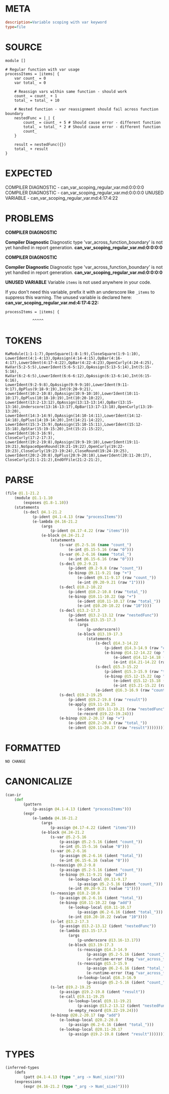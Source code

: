 # META
~~~ini
description=Variable scoping with var keyword
type=file
~~~
# SOURCE
~~~roc
module []

# Regular function with var usage
processItems = |items| {
	var count_ = 0
	var total_ = 0

	# Reassign vars within same function - should work
	count_ = count_ + 1
	total_ = total_ + 10

	# Nested function - var reassignment should fail across function boundary
	nestedFunc = |_| {
		count_ = count_ + 5 # Should cause error - different function
		total_ = total_ * 2 # Should cause error - different function
		count_
	}

	result = nestedFunc({})
	total_ + result
}
~~~
# EXPECTED
COMPILER DIAGNOSTIC - can_var_scoping_regular_var.md:0:0:0:0
COMPILER DIAGNOSTIC - can_var_scoping_regular_var.md:0:0:0:0
UNUSED VARIABLE - can_var_scoping_regular_var.md:4:17:4:22
# PROBLEMS
**COMPILER DIAGNOSTIC**

**Compiler Diagnostic**
Diagnostic type 'var_across_function_boundary' is not yet handled in report generation.
**can_var_scoping_regular_var.md:0:0:0:0**

**COMPILER DIAGNOSTIC**

**Compiler Diagnostic**
Diagnostic type 'var_across_function_boundary' is not yet handled in report generation.
**can_var_scoping_regular_var.md:0:0:0:0**

**UNUSED VARIABLE**
Variable `items` is not used anywhere in your code.

If you don't need this variable, prefix it with an underscore like `_items` to suppress this warning.
The unused variable is declared here:
**can_var_scoping_regular_var.md:4:17:4:22:**
```roc
processItems = |items| {
```
                ^^^^^


# TOKENS
~~~zig
KwModule(1:1-1:7),OpenSquare(1:8-1:9),CloseSquare(1:9-1:10),
LowerIdent(4:1-4:13),OpAssign(4:14-4:15),OpBar(4:16-4:17),LowerIdent(4:17-4:22),OpBar(4:22-4:23),OpenCurly(4:24-4:25),
KwVar(5:2-5:5),LowerIdent(5:6-5:12),OpAssign(5:13-5:14),Int(5:15-5:16),
KwVar(6:2-6:5),LowerIdent(6:6-6:12),OpAssign(6:13-6:14),Int(6:15-6:16),
LowerIdent(9:2-9:8),OpAssign(9:9-9:10),LowerIdent(9:11-9:17),OpPlus(9:18-9:19),Int(9:20-9:21),
LowerIdent(10:2-10:8),OpAssign(10:9-10:10),LowerIdent(10:11-10:17),OpPlus(10:18-10:19),Int(10:20-10:22),
LowerIdent(13:2-13:12),OpAssign(13:13-13:14),OpBar(13:15-13:16),Underscore(13:16-13:17),OpBar(13:17-13:18),OpenCurly(13:19-13:20),
LowerIdent(14:3-14:9),OpAssign(14:10-14:11),LowerIdent(14:12-14:18),OpPlus(14:19-14:20),Int(14:21-14:22),
LowerIdent(15:3-15:9),OpAssign(15:10-15:11),LowerIdent(15:12-15:18),OpStar(15:19-15:20),Int(15:21-15:22),
LowerIdent(16:3-16:9),
CloseCurly(17:2-17:3),
LowerIdent(19:2-19:8),OpAssign(19:9-19:10),LowerIdent(19:11-19:21),NoSpaceOpenRound(19:21-19:22),OpenCurly(19:22-19:23),CloseCurly(19:23-19:24),CloseRound(19:24-19:25),
LowerIdent(20:2-20:8),OpPlus(20:9-20:10),LowerIdent(20:11-20:17),
CloseCurly(21:1-21:2),EndOfFile(21:2-21:2),
~~~
# PARSE
~~~clojure
(file @1.1-21.2
	(module @1.1-1.10
		(exposes @1.8-1.10))
	(statements
		(s-decl @4.1-21.2
			(p-ident @4.1-4.13 (raw "processItems"))
			(e-lambda @4.16-21.2
				(args
					(p-ident @4.17-4.22 (raw "items")))
				(e-block @4.24-21.2
					(statements
						(s-var @5.2-5.16 (name "count_")
							(e-int @5.15-5.16 (raw "0")))
						(s-var @6.2-6.16 (name "total_")
							(e-int @6.15-6.16 (raw "0")))
						(s-decl @9.2-9.21
							(p-ident @9.2-9.8 (raw "count_"))
							(e-binop @9.11-9.21 (op "+")
								(e-ident @9.11-9.17 (raw "count_"))
								(e-int @9.20-9.21 (raw "1"))))
						(s-decl @10.2-10.22
							(p-ident @10.2-10.8 (raw "total_"))
							(e-binop @10.11-10.22 (op "+")
								(e-ident @10.11-10.17 (raw "total_"))
								(e-int @10.20-10.22 (raw "10"))))
						(s-decl @13.2-17.3
							(p-ident @13.2-13.12 (raw "nestedFunc"))
							(e-lambda @13.15-17.3
								(args
									(p-underscore))
								(e-block @13.19-17.3
									(statements
										(s-decl @14.3-14.22
											(p-ident @14.3-14.9 (raw "count_"))
											(e-binop @14.12-14.22 (op "+")
												(e-ident @14.12-14.18 (raw "count_"))
												(e-int @14.21-14.22 (raw "5"))))
										(s-decl @15.3-15.22
											(p-ident @15.3-15.9 (raw "total_"))
											(e-binop @15.12-15.22 (op "*")
												(e-ident @15.12-15.18 (raw "total_"))
												(e-int @15.21-15.22 (raw "2"))))
										(e-ident @16.3-16.9 (raw "count_"))))))
						(s-decl @19.2-19.25
							(p-ident @19.2-19.8 (raw "result"))
							(e-apply @19.11-19.25
								(e-ident @19.11-19.21 (raw "nestedFunc"))
								(e-record @19.22-19.24)))
						(e-binop @20.2-20.17 (op "+")
							(e-ident @20.2-20.8 (raw "total_"))
							(e-ident @20.11-20.17 (raw "result")))))))))
~~~
# FORMATTED
~~~roc
NO CHANGE
~~~
# CANONICALIZE
~~~clojure
(can-ir
	(def
		(pattern
			(p-assign @4.1-4.13 (ident "processItems")))
		(expr
			(e-lambda @4.16-21.2
				(args
					(p-assign @4.17-4.22 (ident "items")))
				(e-block @4.24-21.2
					(s-var @5.2-5.16
						(p-assign @5.2-5.16 (ident "count_"))
						(e-int @5.15-5.16 (value "0")))
					(s-var @6.2-6.16
						(p-assign @6.2-6.16 (ident "total_"))
						(e-int @6.15-6.16 (value "0")))
					(s-reassign @9.2-9.8
						(p-assign @5.2-5.16 (ident "count_"))
						(e-binop @9.11-9.21 (op "add")
							(e-lookup-local @9.11-9.17
								(p-assign @5.2-5.16 (ident "count_")))
							(e-int @9.20-9.21 (value "1"))))
					(s-reassign @10.2-10.8
						(p-assign @6.2-6.16 (ident "total_"))
						(e-binop @10.11-10.22 (op "add")
							(e-lookup-local @10.11-10.17
								(p-assign @6.2-6.16 (ident "total_")))
							(e-int @10.20-10.22 (value "10"))))
					(s-let @13.2-17.3
						(p-assign @13.2-13.12 (ident "nestedFunc"))
						(e-lambda @13.15-17.3
							(args
								(p-underscore @13.16-13.17))
							(e-block @13.19-17.3
								(s-reassign @14.3-14.9
									(p-assign @5.2-5.16 (ident "count_"))
									(e-runtime-error (tag "var_across_function_boundary")))
								(s-reassign @15.3-15.9
									(p-assign @6.2-6.16 (ident "total_"))
									(e-runtime-error (tag "var_across_function_boundary")))
								(e-lookup-local @16.3-16.9
									(p-assign @5.2-5.16 (ident "count_"))))))
					(s-let @19.2-19.25
						(p-assign @19.2-19.8 (ident "result"))
						(e-call @19.11-19.25
							(e-lookup-local @19.11-19.21
								(p-assign @13.2-13.12 (ident "nestedFunc")))
							(e-empty_record @19.22-19.24)))
					(e-binop @20.2-20.17 (op "add")
						(e-lookup-local @20.2-20.8
							(p-assign @6.2-6.16 (ident "total_")))
						(e-lookup-local @20.11-20.17
							(p-assign @19.2-19.8 (ident "result")))))))))
~~~
# TYPES
~~~clojure
(inferred-types
	(defs
		(patt @4.1-4.13 (type "_arg -> Num(_size)")))
	(expressions
		(expr @4.16-21.2 (type "_arg -> Num(_size)"))))
~~~

